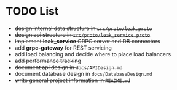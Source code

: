 # TODO List

* ~~design internal data structure in `src/proto/leak.proto`~~
* ~~design api structure in `src/proto/leak_service.proto`~~
* ~~implement **leak_service** GRPC server and DB connectors~~
* ~~add **grpc-gateway** for REST servicing~~
* add load balancing and decide where to place load balancers
* ~~add performance tracking~~
* ~~document api design in `docs/APIDesign.md`~~
* document database design in `docs/DatabaseDesign.md`
* ~~write general project information in `README.md`~~